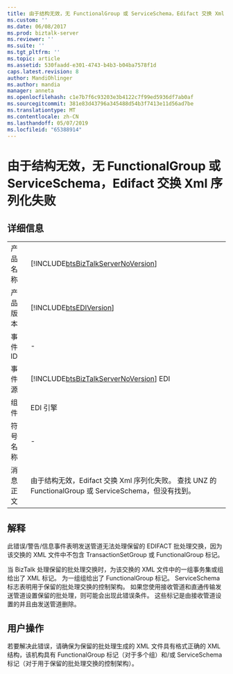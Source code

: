 ```yaml
---
title: 由于结构无效，无 FunctionalGroup 或 ServiceSchema，Edifact 交换 Xml 序列化失败 |Microsoft Docs
ms.custom: ''
ms.date: 06/08/2017
ms.prod: biztalk-server
ms.reviewer: ''
ms.suite: ''
ms.tgt_pltfrm: ''
ms.topic: article
ms.assetid: 530faadd-e301-4743-b4b3-b04ba7578f1d
caps.latest.revision: 8
author: MandiOhlinger
ms.author: mandia
manager: anneta
ms.openlocfilehash: c1e7b7f6c93203e3b4122c7f99ed5936df7ab0af
ms.sourcegitcommit: 381e83d43796a345488d54b3f7413e11d56ad7be
ms.translationtype: MT
ms.contentlocale: zh-CN
ms.lasthandoff: 05/07/2019
ms.locfileid: "65388914"
---
```

# <a name="edifact-interchange-xml-serialization-failed-due-to-invalid-structure-no-functionalgroup-or-serviceschema"></a>由于结构无效，无 FunctionalGroup 或 ServiceSchema，Edifact 交换 Xml 序列化失败
## <a name="details"></a>详细信息  
  
|                 |                                                                                                                                              |
|-----------------|----------------------------------------------------------------------------------------------------------------------------------------------|
|  产品名称   |                              [!INCLUDE[btsBizTalkServerNoVersion](../includes/btsbiztalkservernoversion-md.md)]                              |
| 产品版本 |                                          [!INCLUDE[btsEDIVersion](../includes/btsediversion-md.md)]                                          |
|    事件 ID     |                                                                      -                                                                       |
|  事件源   |                            [!INCLUDE[btsBizTalkServerNoVersion](../includes/btsbiztalkservernoversion-md.md)] EDI                            |
|    组件    |                                                                  EDI 引擎                                                                  |
|  符号名称  |                                                                      -                                                                       |
|  消息正文   | 由于结构无效，Edifact 交换 Xml 序列化失败。 查找 UNZ 的 FunctionalGroup 或 ServiceSchema，但没有找到。 |
  
## <a name="explanation"></a>解释  
 此错误/警告/信息事件表明发送管道无法处理保留的 EDIFACT 批处理交换，因为该交换的 XML 文件中不包含 TransactionSetGroup 或 FunctionalGroup 标记。  
  
 当 BizTalk 处理保留的批处理交换时，为该交换的 XML 文件中的一组事务集或组给出了 XML 标记。 为一组组给出了 FunctionalGroup 标记。 ServiceSchema 标志表明用于保留的批处理交换的控制架构。 如果您使用接收管道和直通传输发送管道设置保留的批处理，则可能会出现此错误条件。 这些标记是由接收管道设置的并且由发送管道删除。  
  
## <a name="user-action"></a>用户操作  
 若要解决此错误，请确保为保留的批处理生成的 XML 文件具有格式正确的 XML 结构，该机构具有 FunctionalGroup 标记（对于多个组）和/或 ServiceSchema 标记（对于用于保留的批处理交换的控制架构）。